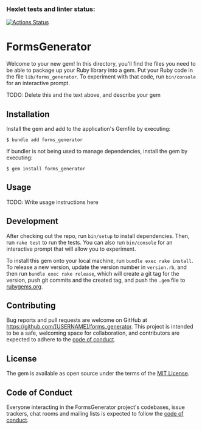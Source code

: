 ### Hexlet tests and linter status:
[![Actions Status](https://github.com/ragmay/rails-project-63/workflows/hexlet-check/badge.svg)](https://github.com/ragmay/rails-project-63/actions)

# FormsGenerator

Welcome to your new gem! In this directory, you'll find the files you need to be able to package up your Ruby library into a gem. Put your Ruby code in the file `lib/forms_generator`. To experiment with that code, run `bin/console` for an interactive prompt.

TODO: Delete this and the text above, and describe your gem

## Installation

Install the gem and add to the application's Gemfile by executing:

    $ bundle add forms_generator

If bundler is not being used to manage dependencies, install the gem by executing:

    $ gem install forms_generator

## Usage

TODO: Write usage instructions here

## Development

After checking out the repo, run `bin/setup` to install dependencies. Then, run `rake test` to run the tests. You can also run `bin/console` for an interactive prompt that will allow you to experiment.

To install this gem onto your local machine, run `bundle exec rake install`. To release a new version, update the version number in `version.rb`, and then run `bundle exec rake release`, which will create a git tag for the version, push git commits and the created tag, and push the `.gem` file to [rubygems.org](https://rubygems.org).

## Contributing

Bug reports and pull requests are welcome on GitHub at https://github.com/[USERNAME]/forms_generator. This project is intended to be a safe, welcoming space for collaboration, and contributors are expected to adhere to the [code of conduct](https://github.com/[USERNAME]/forms_generator/blob/master/CODE_OF_CONDUCT.md).

## License

The gem is available as open source under the terms of the [MIT License](https://opensource.org/licenses/MIT).

## Code of Conduct

Everyone interacting in the FormsGenerator project's codebases, issue trackers, chat rooms and mailing lists is expected to follow the [code of conduct](https://github.com/[USERNAME]/forms_generator/blob/master/CODE_OF_CONDUCT.md).
